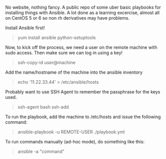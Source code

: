 No website, nothing fancy.  A public repo of some uber basic playbooks for installing things with Ansible.
A lot done as a learning excercise, almost all on CentOS 5 or 6 so non rh derivatives may have problems.

Install Ansible first!

> yum install ansible python-setuptools

Now, to kick off the process, we need a user on the remote machine with sudo access.
Then make sure we can log in using a key!

> ssh-copy-id user@machine

Add the name/hostname of the machine into the ansible inventory

> echo '11.22.33.44' > /etc/ansible/hosts

Probably want to use SSH Agent to remember the passphrase for the keys used.

> ssh-agent bash
> ssh-add 

To run the playbook, add the machine to /etc/hosts and issue the following command:

> ansible-playbook -u REMOTE-USER ./playbook.yml

To run commands manually (ad-hoc mode), do something like this:

> ansible <machine> -a "command"
